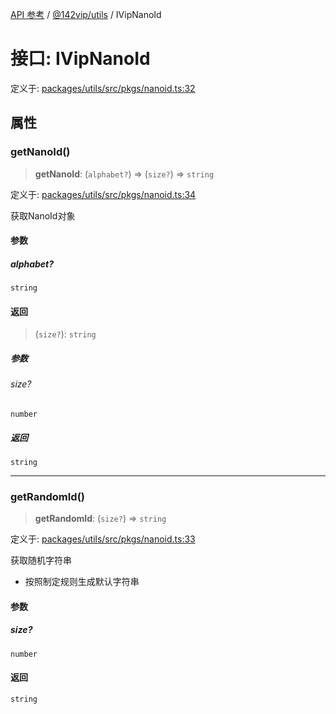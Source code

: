 [API 参考](../../../index.md) / [@142vip/utils](../index.md) / IVipNanoId

# 接口: IVipNanoId

定义于: [packages/utils/src/pkgs/nanoid.ts:32](https://github.com/142vip/core-x/blob/58a4aca72f73ebc92491a458c9b83754486dc296/packages/utils/src/pkgs/nanoid.ts#L32)

## 属性

### getNanoId()

> **getNanoId**: (`alphabet?`) => (`size?`) => `string`

定义于: [packages/utils/src/pkgs/nanoid.ts:34](https://github.com/142vip/core-x/blob/58a4aca72f73ebc92491a458c9b83754486dc296/packages/utils/src/pkgs/nanoid.ts#L34)

获取NanoId对象

#### 参数

##### alphabet?

`string`

#### 返回

> (`size?`): `string`

##### 参数

###### size?

`number`

##### 返回

`string`

***

### getRandomId()

> **getRandomId**: (`size?`) => `string`

定义于: [packages/utils/src/pkgs/nanoid.ts:33](https://github.com/142vip/core-x/blob/58a4aca72f73ebc92491a458c9b83754486dc296/packages/utils/src/pkgs/nanoid.ts#L33)

获取随机字符串
- 按照制定规则生成默认字符串

#### 参数

##### size?

`number`

#### 返回

`string`
